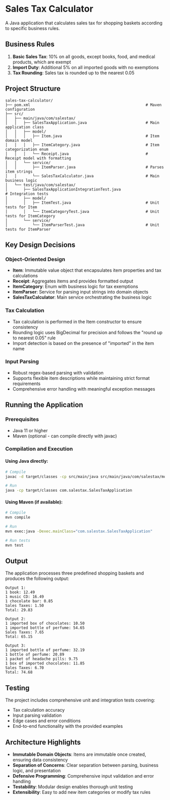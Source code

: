 # Sales Tax Calculator

A Java application that calculates sales tax for shopping baskets according to specific business rules.

## Business Rules

1. **Basic Sales Tax**: 10% on all goods, except books, food, and medical products, which are exempt
2. **Import Duty**: Additional 5% on all imported goods with no exemptions
3. **Tax Rounding**: Sales tax is rounded up to the nearest 0.05

## Project Structure

```
sales-tax-calculator/
├── pom.xml                                    			      # Maven configuration
├── src/
│   ├── main/java/com/salestax/
│   │   ├── SalesTaxApplication.java          			      # Main application class
│   │   ├── model/
│   │   │   ├── Item.java                     			      # Item domain model
│   │   │   ├── ItemCategory.java             			      # Item categorization enum
│   │   │   └── Receipt.java                  			      # Receipt model with formatting
│   │   └── service/
│   │       ├── ItemParser.java               			      # Parses item strings
│   │       └── SalesTaxCalculator.java       			      # Main business logic
│   └── test/java/com/salestax/
│       ├── SalesTaxApplicationIntegrationTest.java                   # Integration tests
│       ├── model/
│       │   ├── ItemTest.java                 			      # Unit tests for Item
│       │   └── ItemCategoryTest.java         			      # Unit tests for ItemCategory
│       └── service/
│           └── ItemParserTest.java           			      # Unit tests for ItemParser
```

## Key Design Decisions

### Object-Oriented Design
- **Item**: Immutable value object that encapsulates item properties and tax calculations
- **Receipt**: Aggregates items and provides formatted output
- **ItemCategory**: Enum with business logic for tax exemptions
- **ItemParser**: Service for parsing input strings into domain objects
- **SalesTaxCalculator**: Main service orchestrating the business logic

### Tax Calculation
- Tax calculation is performed in the Item constructor to ensure consistency
- Rounding logic uses BigDecimal for precision and follows the "round up to nearest 0.05" rule
- Import detection is based on the presence of "imported" in the item name

### Input Parsing
- Robust regex-based parsing with validation
- Supports flexible item descriptions while maintaining strict format requirements
- Comprehensive error handling with meaningful exception messages

## Running the Application

### Prerequisites
- Java 11 or higher
- Maven (optional - can compile directly with javac)

### Compilation and Execution

#### Using Java directly:
```bash
# Compile
javac -d target/classes -cp src/main/java src/main/java/com/salestax/model/*.java src/main/java/com/salestax/service/*.java src/main/java/com/salestax/*.java

# Run
java -cp target/classes com.salestax.SalesTaxApplication
```

#### Using Maven (if available):
```bash
# Compile
mvn compile

# Run
mvn exec:java -Dexec.mainClass="com.salestax.SalesTaxApplication"

# Run tests
mvn test
```

## Output

The application processes three predefined shopping baskets and produces the following output:

```
Output 1:
1 book: 12.49
1 music CD: 16.49
1 chocolate bar: 0.85
Sales Taxes: 1.50
Total: 29.83

Output 2:
1 imported box of chocolates: 10.50
1 imported bottle of perfume: 54.65
Sales Taxes: 7.65
Total: 65.15

Output 3:
1 imported bottle of perfume: 32.19
1 bottle of perfume: 20.89
1 packet of headache pills: 9.75
1 box of imported chocolates: 11.85
Sales Taxes: 6.70
Total: 74.68
```

## Testing

The project includes comprehensive unit and integration tests covering:
- Tax calculation accuracy
- Input parsing validation
- Edge cases and error conditions
- End-to-end functionality with the provided examples

## Architecture Highlights

- **Immutable Domain Objects**: Items are immutable once created, ensuring data consistency
- **Separation of Concerns**: Clear separation between parsing, business logic, and presentation
- **Defensive Programming**: Comprehensive input validation and error handling
- **Testability**: Modular design enables thorough unit testing
- **Extensibility**: Easy to add new item categories or modify tax rules
